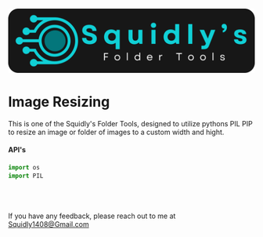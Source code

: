 
![Logo](https://raw.githubusercontent.com/Squidly1408/Squidly1408/refs/heads/main/images/Squidly's%20Folder%20Tools.png)

# Image Resizing
This is one of the Squidly's Folder Tools, designed to utilize pythons PIL PIP to resize an image or folder of images to a custom width and hight.


#### API's
```python
import os
import PIL
```



\
\
\
If you have any feedback, please reach out to me at Squidly1408@Gmail.com
